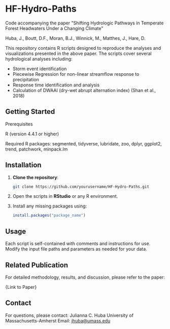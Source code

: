 # HF-Hydro-Paths

Code accompanying the paper "Shifting Hydrologic Pathways in Temperate Forest Headwaters Under a Changing Climate"

Huba, J., Boutt, D.F., Moran, B.J., Winnick, M., Matthes, J., Hare, D.

This repository contains R scripts designed to reproduce the analyses and visualizations presented in the above paper. The scripts cover several hydrological analyses including:
- Storm event identification 
- Piecewise Regression for non-linear streamflow response to precipitation
- Response time identification and analysis
- Calculation of DWAAI (dry-wet abrupt alternation index) (Shan et al., 2018)

## **Getting Started**
Prerequisites

R (version 4.4.1 or higher)

Required R packages: segmented, tidyverse, lubridate, zoo, dplyr, ggplot2, trend, patchwork, minpack.lm

## **Installation**

1. **Clone the repository**:
    ```bash
    git clone https://github.com/yourusername/HF-Hydro-Paths.git
    ```
2. Open the scripts in **RStudio** or any R environment.

3. Install any missing packages using:
    ```r
    install.packages("package_name")
    ```

## **Usage**

Each script is self-contained with comments and instructions for use. Modify the input file paths and parameters as needed for your data.

## **Related Publication**

For detailed methodology, results, and discussion, please refer to the paper:

{Link to Paper}

## **Contact**

For questions, please contact:
Julianna C. Huba
University of Massachusetts-Amherst
Email: jhuba@umass.edu
